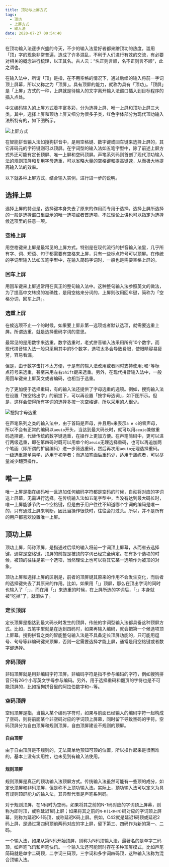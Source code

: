 ```yaml
---
title: 顶功与上屏方式
tags:
  - 顶功
  - 上屏方式
  - 输入法
date: 2020-07-27 09:54:40
---
```


在顶功输入法逐步兴盛的今天，不少的输入法爱好者都来蹭顶功的热度，滥用「顶」字的现象非常普遍，造成了许多混乱，不利于人们进行有效的交流，有必要对相关的概念进行梳理，以正其名。古人云：“名正则言顺，名不正则言不顺”，此之谓也。

<!--more-->

在输入法中，所谓「顶」是指，在不用空格的情况下，通过后续的输入将前一字词顶上屏幕，所以又称之为「顶屏」。具有顶屏的能力，就称为具有「顶功」。「顶屏」是「上屏」方式的一种，上屏就是待输入的文字离开输入法窗口插入到目标程序的插入点处。

中文编码输入的上屏方式着丰富多彩，分为选择上屏、唯一上屏和顶功上屏三大类。其中，选择上屏和顶功上屏又细分为很多子类，红色字体部分为现代顶功输入法所特有的，如下图所示。

![上屏方式](/images/spfs.png)

在智能拼音输入法如搜狗拼音中，是用空格键、数字键或回车键来选择上屏的，其它非码元的字符键则可以顶屏。在字词型的输入法如五笔字型中，除了前述上屏方式外还可能有定长顶屏、唯一上屏和空码顶屏。声笔系列码则首创了现代顶功输入法的规则顶屏和复用字母选重，可以省略大量的空格键和提高键速，从而极大地提高输入法的效率。

以下就各种上屏方式，结合输入实例，进行进一步的说明。

## 选择上屏

选择上屏的特点是，选择键本身失去了原来的作用而专用于选择。选择上屏所选择的一般是选择窗口里显示的唯一选项或者首选项，不过理论上讲也可以指定为选择候选项里的任意一项。

### 空格上屏

用空格键来上屏是最常见的上屏方式。特别是在现代流行的拼音输入法里，几乎所有字、词、短语、句子都需要有空格来上屏，只有一些标点符号可以顶屏。在传统的字词型输入法如五笔字型中，在输入简码字词时，一般也是需要空格上屏的。

### 回车上屏

用回车键来上屏通常用在真正的整句输入法中。这种整句输入法参照英文的做法，为了提高中文转换的准确性，是用空格来分词的，上屏则改用回车键，简称为「空格分词，回车上屏」。

### 选重上屏

在候选项不止一个的时候，如果要上屏非第一选项或者默认选项，就需要选重上屏。所谓选重，就是选择重码字词的意思。

最常见的是用数字来选重。数字选重时，老式拼音输入法采用所有10个数字，而现代拼音输入法一般只采用其中的5个数字，选项太多会导致费眼，使眼睛容易疲劳，容易看漏。

但是，由于数字击打不太方便，于是有的输入法改用或者同时支持使用`;`和`'`等标点符号来选重，甚至采用左右`Shift`键来选重。另外，在现代拼音输入法中，一般用回车键来上屏英文或者编码，也相当于选重。

为了更加便于选择重码，有的输入法还提供了字母选重的选项。例如，搜狗输入法在设置「按空格出字」的前提下，可以再设置「按字母选词」，如下图所示。但是，这样会使得所有字词的选择多按一次空格键，所以采用的人很少。

![搜狗字母选重](/images/sgzmxc.png)

在声笔系列之类的输入法中，由于首码是声母，并且用`v`来表示`a e o`的零声母，所以不会有正常的编码以`aeuio`开头，当达到最大码长时，就可以用`aeuio`兼做重码选择键，代替传统的数字键选重，在操作上更加方便。在声笔简码中，更可以进行两级选重，即在第四码时既可以用单个的`aeuio`无理选择重码，也可以再追加两个笔画（即所谓的扩展编码）进一步筛选重码，然后再次用`aeuio`无理选择重码。一级选重简单易学，适用于初学者；而追加笔画后重码少，适用于熟练者，可以尽量减少翻页操作。

## 唯一上屏

唯一上屏是指在编码唯一且追加任何编码字符都是空码的时候，自动将对应的字词送上屏幕，无需进行选择。在传统输入法如五笔字型中，当没有达到最大码长时，唯一上屏能够节约一个空格键，但是由于用户往往不知道哪个字词的编码是唯一的，只有通过上屏来判断，因此当操作很快时，往往会打过头。所以，并不是所有的用户都喜欢设置唯一上屏。

## 顶功上屏

顶功上屏，简称顶屏，是指通过后续的输入将前一字词顶上屏幕，从而省去选择键，通常是空格键。顶屏的前提是被顶的字词已经完全确定。在有多个选项的时候，被顶的往往是第一个选项，当然理论上也可以将其它某一选项作为被顶的对象。

顶功上屏和选择上屏的区别是，前者的顶屏键其原来的作用不会发生变化，而后者的选择键失去了其原来的作用。比如，如果用「;」顶屏，那么在顶出字词的同时也输入了「;」，而在用「;」来选重的时候，在上屏所选的字词后，「;」本身就被“吃掉”了，就消失了。

### 定长顶屏

定长顶屏是指达到最大码长时发生的顶屏，传统的字词型输入法都具备这种顶屏方式。比如，五笔字型就是在达到四码时，如果再输入编码，就会把第一个候选项顶上屏幕。搜狗拼音之类的智能整句输入法是不具备定长顶屏功能的，只可能用逗号、句号等非编码键来顶屏，否则一定需要选择才能上屏，通常是用空格键或者数字键选择。

### 非码顶屏

非码顶屏就是用非编码字符顶屏。非编码字符是指不参与编码的字符，例如搜狗拼音只有26个小写英文字母参与编码。另外，用于选择重码和翻页的字符也是不可能顶屏的，比如搜狗拼音里的阿拉伯数字和`+-`等。

### 空码顶屏

空码顶屏是指，当输入某个编码字符时，如果与前面已经输入的编码字符一起构成了空码，则将前面某个非空码对应的字词顶上屏幕，同时留下导致空码的字符。空码顶屏分为自由顶屏和规则顶屏，自由顶屏建设不规则的顶屏。

#### 自由顶屏

由于自由顶屏是不规则的，无法简单地预知可顶的位置，所以操作起来是很困难的，基本上没有实用性，也未见到有输入法使用。

#### 规则顶屏

规则顶屏是真正的顶功输入法顶屏方式。传统输入法虽然可能有一些顶的成分，如定长顶屏和非码顶屏，但是称不上顶功输入法。实际上，顶功输入法可以定义为具有规则顶屏能力的输入法，其典型代表是声笔系列码。

对于规则顶屏，在N码时为空码，如果将其之前的N-1码对应的字词顶上屏幕，则称为即时顶，或称延迟1码上屏；如果将其之前的`N-K(1<K<N)`码对应的字词顶上屏幕，则称为延迟K-1码顶，或称延迟K码上屏。例如，C42就是延迟1码顶或延迟2码上屏，是通过第四码顶前两码对应的字上屏，留下第三、四码作为新的第一、二码。

一个输入法，如果从第N码开始顶屏，则称为N码顶输入法，最著名的是单字二码顶，如声笔飞讯和声笔快讯。一个输入法还可能同时存在多种顶屏模式，比如声笔简码就是单字二码顶，二字词三码顶，三字词和多字词四码顶，这种输入法称为混合顶输入法。
